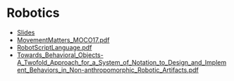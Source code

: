 # Robotics

- [Slides](RobotPerformanceApril2018.pdf)
- [MovementMatters_MOCO17.pdf](MovementMatters_MOCO17.pdf)
- [RobotScriptLanguage.pdf](RobotScriptLanguage.pdf)
- [Towards_Behavioral_Objects-A_Twofold_Approach_for_a_System_of_Notation_to_Design_and_Implement_Behaviors_in_Non-anthropomorphic_Robotic_Artifacts.pdf](Towards_Behavioral_Objects-A_Twofold_Approach_for_a_System_of_Notation_to_Design_and_Implement_Behaviors_in_Non-anthropomorphic_Robotic_Artifacts.pdf)
